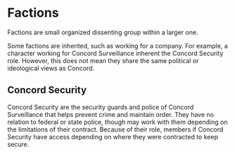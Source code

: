# Factions

Factions are small organized dissenting group within a larger one.

Some factions are inherited, such as working for a company. For example, a character working for Concord Surveillance inherent the Concord Security role. However, this does not mean they share the same political or ideological views as Concord.

## Concord Security

Concord Security are the security guards and police of Concord Surveillance that helps prevent crime and maintain order. They have no relation to federal or state police, though may work with them depending on the limitations of their contract. Because of their role, members if Concord Security have access depending on where they were contracted to keep secure.
